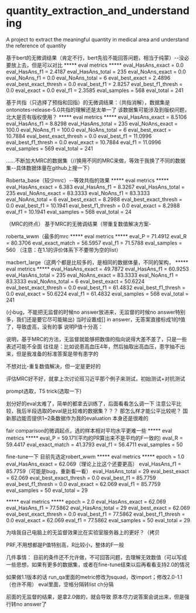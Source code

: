 # quantity_extraction_and_understanding
A project to extract the meaningful quantity in medical area and understand the reference of quantity


基于bert的无微调结果（肯定不行，bert先验不能回答问题，相当于纯蒙）--没必要放上去，但是可以对比
***** eval metrics *****
  eval_HasAns_exact      =    0.0
  eval_HasAns_f1         = 2.4187
  eval_HasAns_total      =    235
  eval_NoAns_exact       =    0.0
  eval_NoAns_f1          =    0.0
  eval_NoAns_total       =      6
  eval_best_exact        = 2.4896
  eval_best_exact_thresh =    0.0
  eval_best_f1           = 2.8257
  eval_best_f1_thresh    =    0.0
  eval_exact             =    0.0
  eval_f1                = 2.3585
  eval_samples           =    568
  eval_total             =    241

基于共指（只选择了预指和回指）的无微调结果：（共指消解），数据集是ontonotes-release-5.0共指的理解还是太单一了
该数据集可能涉及到版权问题，北大是否有版权使用？
***** eval metrics *****
  eval_HasAns_exact      =  8.5106
  eval_HasAns_f1         =  8.8298
  eval_HasAns_total      =     235
  eval_NoAns_exact       =   100.0
  eval_NoAns_f1          =   100.0
  eval_NoAns_total       =       6
  eval_best_exact        = 10.7884
  eval_best_exact_thresh =     0.0
  eval_best_f1           = 11.0996
  eval_best_f1_thresh    =     0.0
  eval_exact             = 10.7884
  eval_f1                = 11.0996
  eval_samples           =     569
  eval_total             =     241


……不断加大MRC的数据集（//换用不同的MRC来做，等效于我换了不同的数据集--具体数据体量在github上搜一下）

Roberta_base（较少mrc）--等效共指的效果
***** eval metrics *****
  eval_HasAns_exact      =   6.383
  eval_HasAns_f1         =  8.3267
  eval_HasAns_total      =     235
  eval_NoAns_exact       = 83.3333
  eval_NoAns_f1          = 83.3333
  eval_NoAns_total       =       6
  eval_best_exact        =  8.2988
  eval_best_exact_thresh =     0.0
  eval_best_f1           = 10.1941
  eval_best_f1_thresh    =     0.0
  eval_exact             =  8.2988
  eval_f1                = 10.1941
  eval_samples           =     568
  eval_total             =     24

（MRC的终点）
基于MRC的无微调结果（带重复数值解决方案-

roberta_wwm（最多的mrc
***** eval metrics *****
  eval_P           = 71.4912
  eval_R           = 80.3706
  eval_exact_match = 56.5957
  eval_f1          = 71.5788
  eval_samples     =     560
（注意：在1.1的评价体系下不要带为空的list）

macbert_large（这两个都是比较多的，是相同的数据体量，不同的架构，
***** eval metrics *****
  eval_HasAns_exact      = 49.7872
  eval_HasAns_f1         = 60.9253
  eval_HasAns_total      =     235
  eval_NoAns_exact       = 83.3333
  eval_NoAns_f1          = 83.3333
  eval_NoAns_total       =       6
  eval_best_exact        = 50.6224
  eval_best_exact_thresh =     0.0
  eval_best_f1           = 61.4832
  eval_best_f1_thresh    =     0.0
  eval_exact             = 50.6224
  eval_f1                = 61.4832
  eval_samples           =     568
  eval_total             =     241


(小bug，不能把无监督的时候no answer放进来，无监督的时候no answer特别多，我们还是要它尽可能输出)
当时设置成[] in answer，无答案直接标成1的f值了，导致虚高，没有的事
说明P值十分高：

说明，基于MRC的方法，无监督就能够把数值的指向说得大差不差了，只是一些表述可能不全面
往往是：比如说患高血压4年，然后抽取出高血压，患字抽不出来，但是我准备的标准答案是带有患字的


不想对比-重复数值解决，但一定是更好的

评估MRC好不好，就拿上次讨论班习近平那个例子来测试，初始测试+对抗测试

prompt选取，T5 trick(选取一下)

划分好的eval太难了，简单的都拿去训练了，后面看看怎么调一下
注意公平比较，我后半段选取的eval是比较难的数据集？？？
那怎么样才能公平比较呢？
国新那边能否提供1~2条数据作为我的evaluation
本身还是很难的

fair comparison的微调起点，选的样本相对平均水平更难一些
***** eval metrics *****
  eval_P           =  59.171(平均的PR算出来不是平均的F一致的)
  eval_R           = 59.4417
  eval_exact_match = 41.3793
  eval_f1          = 56.4711
  eval_samples     =      50

fine-tune一下
目前先选定robert_wwm
***** eval metrics *****
  epoch                  =     1.0
  eval_HasAns_exact      =  62.069（理论上比这个还要更高）
  eval_HasAns_f1         = 85.7759（可能是bug，重新看一看）
  eval_HasAns_total      =      29
  eval_best_exact        =  62.069
  eval_best_exact_thresh =     0.0
  eval_best_f1           = 85.7759
  eval_best_f1_thresh    =     0.0
  eval_exact             =  62.069
  eval_f1                = 85.7759
  eval_samples           =      50
  eval_total             =      29


***** eval metrics *****
  epoch                  =     2.0
  eval_HasAns_exact      =  62.069
  eval_HasAns_f1         = 77.5862
  eval_HasAns_total      =      29
  eval_best_exact        =  62.069
  eval_best_exact_thresh =     0.0
  eval_best_f1           = 77.5862
  eval_best_f1_thresh    =     0.0
  eval_exact             =  62.069
  eval_f1                = 77.5862
  eval_samples           =      50
  eval_total             =      29





为啥我自己电脑上的无监督效果比在实验室服务器上的更好？（拷贝

PRF,不用想都是P值特别高，R比较小，整体的F一般


几件事情：
目前的条件还不允许做，不可回答问题，去理解无效数值（可以写成一些思想，如果有更多的数据集，或者在fine-tune结束以后再看看支持2.0的情况

如果做1.1版本的话
run_qa里面的metric修改为squad，改import；修改2.0-1.1（也许不用）
eval里面，空格分隔转list ch分隔


前面的无监督的结果，是拿2.0做的，就会导致
原本尽力说答案会说出来，但是强行转no answer了



